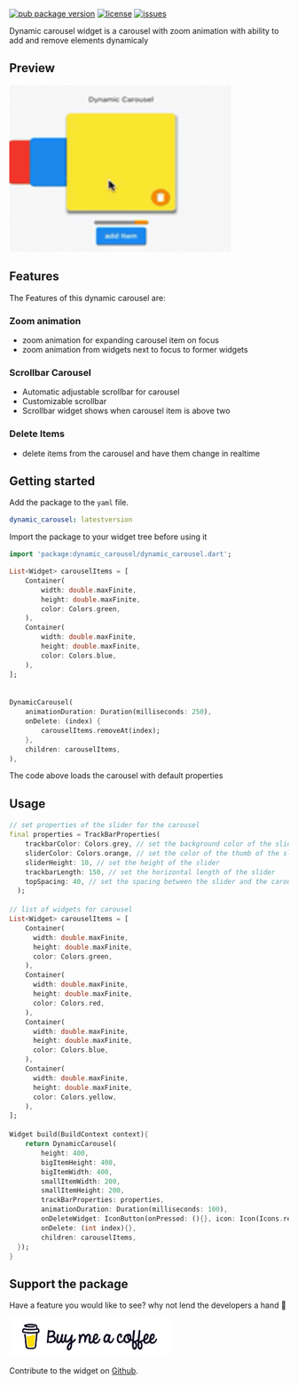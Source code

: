 [![pub package version](https://img.shields.io/pub/v/dynamic_carousel)](https://pub.dev/packages/dynamic_carousel)
[![license](https://img.shields.io/github/license/AnthonyAniobi/Date_Format_Field)](https://github.com/AnthonyAniobi/Dynamic_Carousel)
[![issues](https://img.shields.io/github/issues/AnthonyAniobi/Date_Format_Field)](https://github.com/AnthonyAniobi/Dynamic_Carousel)

Dynamic carousel widget is a carousel with zoom animation with ability to add and remove elements dynamicaly

## Preview

<img src='https://raw.githubusercontent.com/AnthonyAniobi/Dynamic_Carousel/main/screenshots/dynamic_carousel_preview.gif' width='400' height='300'>

## Features

The Features of this dynamic carousel are:

### Zoom animation

- zoom animation for expanding carousel item on focus
- zoom animation from widgets next to focus to former widgets

### Scrollbar Carousel

- Automatic adjustable scrollbar for carousel
- Customizable scrollbar
- Scrollbar widget shows when carousel item is above two

### Delete Items

- delete items from the carousel and have them change in realtime

## Getting started

Add the package to the `yaml` file.

```yaml
dynamic_carousel: latestversion
```

Import the package to your widget tree before using it

```dart
import 'package:dynamic_carousel/dynamic_carousel.dart';
```

```dart
List<Widget> carouselItems = [
    Container(
        width: double.maxFinite,
        height: double.maxFinite,
        color: Colors.green,
    ),
    Container(
        width: double.maxFinite,
        height: double.maxFinite,
        color: Colors.blue,
    ),
];


DynamicCarousel(
    animationDuration: Duration(milliseconds: 250),
    onDelete: (index) {
        carouselItems.removeAt(index);
    },
    children: carouselItems,
),
```

The code above loads the carousel with default properties

## Usage

```dart
// set properties of the slider for the carousel
final properties = TrackBarProperties(
    trackbarColor: Colors.grey, // set the background color of the slider
    sliderColor: Colors.orange, // set the color of the thumb of the slider
    sliderHeight: 10, // set the height of the slider
    trackbarLength: 150, // set the horizontal length of the slider
    topSpacing: 40, // set the spacing between the slider and the carousel
  );

// list of widgets for carousel
List<Widget> carouselItems = [
    Container(
      width: double.maxFinite,
      height: double.maxFinite,
      color: Colors.green,
    ),
    Container(
      width: double.maxFinite,
      height: double.maxFinite,
      color: Colors.red,
    ),
    Container(
      width: double.maxFinite,
      height: double.maxFinite,
      color: Colors.blue,
    ),
    Container(
      width: double.maxFinite,
      height: double.maxFinite,
      color: Colors.yellow,
    ),
];

Widget build(BuildContext context){
    return DynamicCarousel(
        height: 400,
        bigItemHeight: 400,
        bigItemWidth: 400,
        smallItemWidth: 200,
        smallItemHeight: 200,
        trackBarProperties: properties,
        animationDuration: Duration(milliseconds: 100),
        onDeleteWidget: IconButton(onPressed: (){}, icon: Icon(Icons.remove)), // customized delete icon
        onDelete: (int index){},
        children: carouselItems,
  });
}

```

## Support the package

Have a feature you would like to see? why not lend the developers a hand 🤝

<a href="https://www.buymeacoffee.com/aniobi"><img src="screenshots/bmc_logo.png" height="70px"></a>

Contribute to the widget on [Github](https://github.com/AnthonyAniobi/Dynamic_Carousel).
